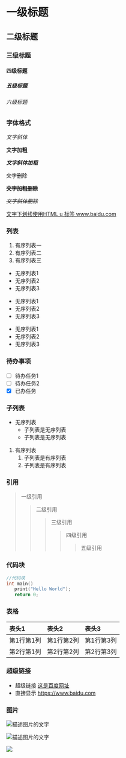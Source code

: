 # 一级标题
## 二级标题
### 三级标题
#### 四级标题
##### 五级标题
###### 六级标题

### 字体格式
*文字斜体*

**文字加粗**

***文字斜体加粗***

~~文字删除~~ 

~~**文字加粗删除**~~ 

~~*文字斜体删除*~~ 

<u>文字下划线使用HTML u 标签 www.baidu.com</u>

### 列表
1. 有序列表一
2. 有序列表二
3. 有序列表三

+ 无序列表1
+ 无序列表2
+ 无序列表3

- 无序列表1
- 无序列表2
- 无序列表3

* 无序列表1
* 无序列表2
* 无序列表3

### 待办事项

- [ ] 待办任务1
- [ ] 待办任务2
- [x] 已办任务

### 子列表

- 无序列表
    - 子列表是无序列表
    - 子列表是无序列表

1. 有序列表
    1. 子列表是有序列表
    2. 子列表是有序列表

### 引用
> 一级引用
>> 二级引用
>>> 三级引用
>>>> 四级引用
>>>>> 五级引用

### 代码块
```c
//代码块
int main()
   print("Hello World");
   return 0;
```
### 表格

|表头1  | 表头2 |表头3|
|:--|:--|:--|
| 第1行第1列 | 第1行第2列 |第1行第3列|
| 第2行第1列 | 第2行第2列 |第2行第3列|

### 超级链接

+ 超级链接
[这是百度网址](https://www.baidu.com)
+ 直接显示
<https://www.baidu.com>

### 图片

![描述图片的文字](图片本地路径)

![描述图片的文字](图片网络地址)

<img src="图片地址">
